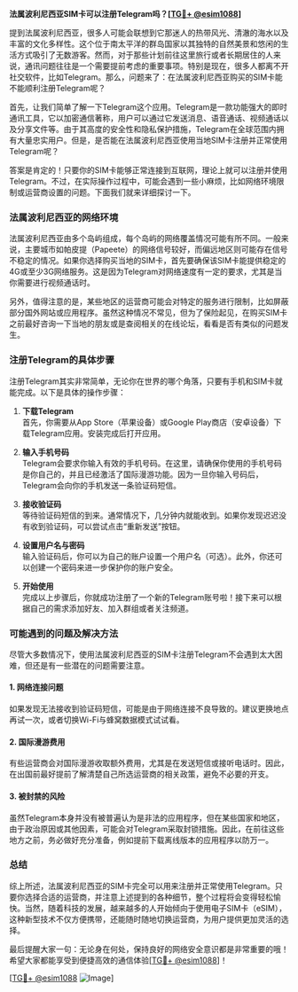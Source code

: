 **法属波利尼西亚SIM卡可以注册Telegram吗？[[TG💪+ @esim1088](https://t.me/s/esim1088)]**

提到法属波利尼西亚，很多人可能会联想到它那迷人的热带风光、清澈的海水以及丰富的文化多样性。这个位于南太平洋的群岛国家以其独特的自然美景和悠闲的生活方式吸引了无数游客。然而，对于那些计划前往这里旅行或者长期居住的人来说，通讯问题往往是一个需要提前考虑的重要事项。特别是现在，很多人都离不开社交软件，比如Telegram。那么，问题来了：在法属波利尼西亚购买的SIM卡能不能顺利注册Telegram呢？

首先，让我们简单了解一下Telegram这个应用。Telegram是一款功能强大的即时通讯工具，它以加密通信著称，用户可以通过它发送消息、语音通话、视频通话以及分享文件等。由于其高度的安全性和隐私保护措施，Telegram在全球范围内拥有大量忠实用户。但是，是否能在法属波利尼西亚使用当地SIM卡注册并正常使用Telegram呢？

答案是肯定的！只要你的SIM卡能够正常连接到互联网，理论上就可以注册并使用Telegram。不过，在实际操作过程中，可能会遇到一些小麻烦，比如网络环境限制或运营商设置的问题。下面我们就来详细探讨一下。

### 法属波利尼西亚的网络环境

法属波利尼西亚由多个岛屿组成，每个岛屿的网络覆盖情况可能有所不同。一般来说，主要城市如帕皮提（Papeete）的网络信号较好，而偏远地区则可能存在信号不稳定的情况。如果你选择购买当地的SIM卡，首先要确保该SIM卡能提供稳定的4G或至少3G网络服务。这是因为Telegram对网络速度有一定的要求，尤其是当你需要进行视频通话时。

另外，值得注意的是，某些地区的运营商可能会对特定的服务进行限制，比如屏蔽部分国外网站或应用程序。虽然这种情况不常见，但为了保险起见，在购买SIM卡之前最好咨询一下当地的朋友或是查阅相关的在线论坛，看看是否有类似的问题发生。

### 注册Telegram的具体步骤

注册Telegram其实非常简单，无论你在世界的哪个角落，只要有手机和SIM卡就能完成。以下是具体的操作步骤：

1. **下载Telegram**  
   首先，你需要从App Store（苹果设备）或Google Play商店（安卓设备）下载Telegram应用。安装完成后打开应用。

2. **输入手机号码**  
   Telegram会要求你输入有效的手机号码。在这里，请确保你使用的手机号码是你自己的，并且已经激活了国际漫游功能。因为一旦你输入号码后，Telegram会向你的手机发送一条验证码短信。

3. **接收验证码**  
   等待验证码短信的到来。通常情况下，几分钟内就能收到。如果你发现迟迟没有收到验证码，可以尝试点击“重新发送”按钮。

4. **设置用户名与密码**  
   输入验证码后，你可以为自己的账户设置一个用户名（可选）。此外，你还可以创建一个密码来进一步保护你的账户安全。

5. **开始使用**  
   完成以上步骤后，你就成功注册了一个新的Telegram账号啦！接下来可以根据自己的需求添加好友、加入群组或者关注频道。

### 可能遇到的问题及解决方法

尽管大多数情况下，使用法属波利尼西亚的SIM卡注册Telegram不会遇到太大困难，但还是有一些潜在的问题需要注意。

#### 1. 网络连接问题  
如果发现无法接收到验证码短信，可能是由于网络连接不良导致的。建议更换地点再试一次，或者切换Wi-Fi与蜂窝数据模式试试看。

#### 2. 国际漫游费用  
有些运营商会对国际漫游收取额外费用，尤其是在发送短信或接听电话时。因此，在出国前最好提前了解清楚自己所选运营商的相关政策，避免不必要的开支。

#### 3. 被封禁的风险  
虽然Telegram本身并没有被普遍认为是非法的应用程序，但在某些国家和地区，由于政治原因或其他因素，可能会对Telegram采取封锁措施。因此，在前往这些地方之前，务必做好充分准备，例如提前下载离线版本的应用程序以防万一。

### 总结

综上所述，法属波利尼西亚的SIM卡完全可以用来注册并正常使用Telegram。只要你选择合适的运营商，并注意上述提到的各种细节，整个过程将会变得轻松愉快。当然，随着科技的发展，越来越多的人开始倾向于使用电子SIM卡（eSIM），这种新型技术不仅方便携带，还能随时随地切换运营商，为用户提供更加灵活的选择。

最后提醒大家一句：无论身在何处，保持良好的网络安全意识都是非常重要的哦！希望大家都能享受到便捷高效的通信体验[[TG💪+ @esim1088](https://t.me/s/esim1088)]！

[[TG💪+ @esim1088](https://t.me/s/esim1088) ![Image](https://i.postimg.cc/4NQfJmqS/Snipaste-2025-05-13-00-14-12.png)]